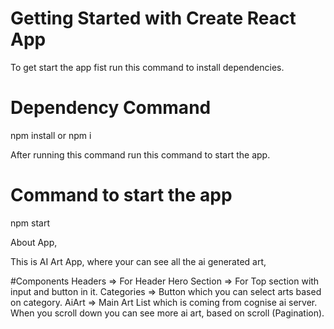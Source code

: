 # Getting Started with Create React App
 To get start the app fist run this command to install dependencies.

# Dependency Command
 npm install or npm i

After running this command run this command to start the app.

# Command to start the app
npm start


About App,

This is AI Art App, where your can see all the ai generated art, 

#Components
Headers => For Header
Hero Section => For Top section with input and button in it.
Categories => Button which you can select arts based on category.
AiArt => Main Art List which is coming from cognise ai server. When you scroll down you can see more ai art, based on scroll (Pagination).

 
